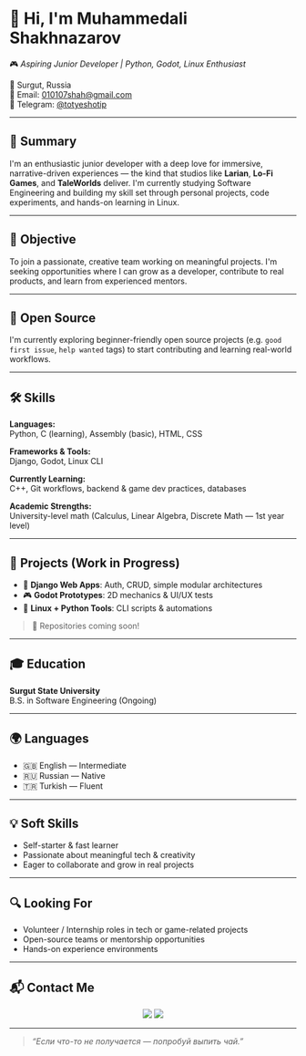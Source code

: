 # 👋 Hi, I'm Muhammedali Shakhnazarov

🎮 *Aspiring Junior Developer | Python, Godot, Linux Enthusiast*

📍 Surgut, Russia  
📧 Email: 010107shah@gmail.com  
💬 Telegram: [@totyeshotip](https://t.me/totyeshotip)  

---

## 🧠 Summary
I'm an enthusiastic junior developer with a deep love for immersive, narrative-driven experiences — the kind that studios like **Larian**, **Lo-Fi Games**, and **TaleWorlds** deliver. I'm currently studying Software Engineering and building my skill set through personal projects, code experiments, and hands-on learning in Linux.

---

## 🎯 Objective
To join a passionate, creative team working on meaningful projects. I'm seeking opportunities where I can grow as a developer, contribute to real products, and learn from experienced mentors.

---
## 🌱 Open Source
I'm currently exploring beginner-friendly open source projects (e.g. `good first issue`, `help wanted` tags) to start contributing and learning real-world workflows.

---

## 🛠️ Skills

**Languages:**  
Python, C (learning), Assembly (basic), HTML, CSS

**Frameworks & Tools:**  
Django, Godot, Linux CLI

**Currently Learning:**  
C++, Git workflows, backend & game dev practices, databases

**Academic Strengths:**  
University-level math (Calculus, Linear Algebra, Discrete Math — 1st year level)

---

## 🚧 Projects (Work in Progress)
- 🧩 **Django Web Apps**: Auth, CRUD, simple modular architectures  
- 🎮 **Godot Prototypes**: 2D mechanics & UI/UX tests  
- 🐧 **Linux + Python Tools**: CLI scripts & automations  

> 🚀 Repositories coming soon!

---

## 🎓 Education
**Surgut State University**  
B.S. in Software Engineering (Ongoing)

---

## 🌍 Languages
- 🇬🇧 English — Intermediate  
- 🇷🇺 Russian — Native  
- 🇹🇷 Turkish — Fluent  

---

## 💡 Soft Skills
- Self-starter & fast learner  
- Passionate about meaningful tech & creativity  
- Eager to collaborate and grow in real projects  

---

## 🔍 Looking For
- Volunteer / Internship roles in tech or game-related projects  
- Open-source teams or mentorship opportunities  
- Hands-on experience environments  

---

## 📬 Contact Me
<p align="center">
  <a href="mailto:010107shah@gmail.com"><img src="https://img.shields.io/badge/Email-010107shah@gmail.com-blue?style=for-the-badge&logo=gmail"></a>
  <a href="https://t.me/totyeshotip"><img src="https://img.shields.io/badge/Telegram-@totyeshotip-2CA5E0?style=for-the-badge&logo=telegram"></a>
</p>

---

> _“Если что-то не получается — попробуй выпить чай.”_
